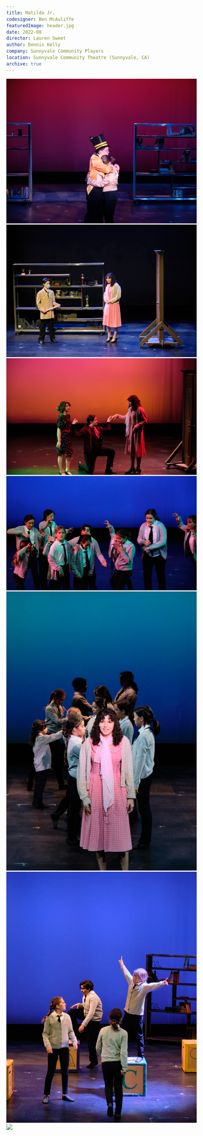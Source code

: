 ```yaml
---
title: Matilda Jr. 
codesigner: Ben McAuliffe
featuredImage: header.jpg
date: 2022-08
director: Lauren Sweet
author: Dennis Kelly
company: Sunnyvale Community Players
location: Sunnyvale Community Theatre (Sunnyvale, CA)
archive: true
---
```


![](./mat-1.jpg)
![](./mat-2.jpg)
![](./mat-3.jpg)
![](./mat-4.jpg)
![](./mat-5.jpg)
![](./mat-6.jpg)
![](./mat-7.jpg)

